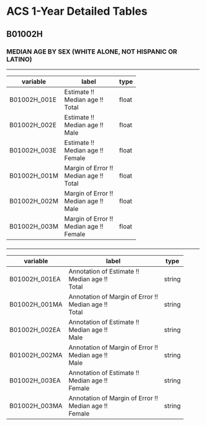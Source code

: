 # ACS 1-Year Detailed Tables

## B01002H

### MEDIAN AGE BY SEX (WHITE ALONE, NOT HISPANIC OR LATINO)

___

| variable | label | type |
| ----- | ----- | ----- |
| B01002H_001E | Estimate !!<br>Median age !!<br>Total | float |
| B01002H_002E | Estimate !!<br>Median age !!<br>Male | float |
| B01002H_003E | Estimate !!<br>Median age !!<br>Female | float |
| B01002H_001M | Margin of Error !!<br>Median age !!<br>Total | float |
| B01002H_002M | Margin of Error !!<br>Median age !!<br>Male | float |
| B01002H_003M | Margin of Error !!<br>Median age !!<br>Female | float |
### 

___

| variable | label | type |
| ----- | ----- | ----- |
| B01002H_001EA | Annotation of Estimate !!<br>Median age !!<br>Total | string |
| B01002H_001MA | Annotation of Margin of Error !!<br>Median age !!<br>Total | string |
| B01002H_002EA | Annotation of Estimate !!<br>Median age !!<br>Male | string |
| B01002H_002MA | Annotation of Margin of Error !!<br>Median age !!<br>Male | string |
| B01002H_003EA | Annotation of Estimate !!<br>Median age !!<br>Female | string |
| B01002H_003MA | Annotation of Margin of Error !!<br>Median age !!<br>Female | string |

